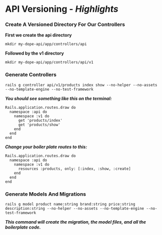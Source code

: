 # API Versioning - _Highlights_

### Create A Versioned Directory For Our Controllers

__First we create the api directory__
```
mkdir my-dope-api/app/controllers/api
```

__Followed by the v1 directory__
```
mkdir my-dope-api/app/controllers/api/v1
```

### Generate Controllers
```
rails g controller api/v1/products index show --no-helper --no-assets --no-template-engine --no-test-framework
```

*__You should see something like this on the terminal:__*

```
Rails.application.routes.draw do
  namespace :api do
    namespace :v1 do
      get 'products/index'
      get 'products/show'
    end
  end
end
```
*__Change your boiler plate routes to this:__*

```
Rails.application.routes.draw do
  namespace :api do
    namespace :v1 do
      resources :products, only: [:index, :show, :create]
    end
  end
end
```

### Generate Models And Migrations

```
rails g model product name:string brand:string price:string description:string --no-helper --no-assets --no-template-engine --no-test-framework
```

*__This command will create the migration, the model files, and all the boilerplate code.__*